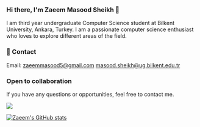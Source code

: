 ### Hi there, I'm Zaeem Masood Sheikh 👋
I am third year undergraduate Computer Science student at Bilkent University, Ankara, Turkey. I am a passionate computer science enthusiast who loves to explore different areas of the field.

### 📲 Contact

Email: zaeemmasood5@gmail.com masood.sheikh@ug.bilkent.edu.tr


###  Open to collaboration
If you have any questions or opportunities, feel free to contact me.

![](https://komarev.com/ghpvc/?username=SheikhZaeem)

[![Zaeem's GitHub stats](https://github-readme-stats.vercel.app/api?username=SheikhZaeem)](https://github.com/SheikhZaeem/github-readme-stats)

<!--
**SheikhZaeem/SheikhZaeem** is a ✨ _special_ ✨ repository because its `README.md` (this file) appears on your GitHub profile.

Here are some ideas to get you started:

- 🔭 I’m currently working on ...
- 🌱 I’m currently learning ...
- 👯 I’m looking to collaborate on ...
- 🤔 I’m looking for help with ...
- 💬 Ask me about ...
- 📫 How to reach me: ...
- 😄 Pronouns: ...
- ⚡ Fun fact: ...
-->
